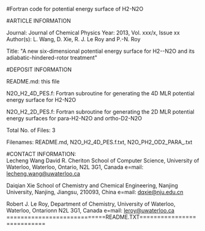 #Fortran code for potential energy surface of H2-N2O

#ARTICLE INFORMATION 

Journal:	Journal of Chemical Physics
Year:  	2013, Vol. xxx/x, Issue xx
Author(s): 	L. Wang, D. Xie, R. J. Le Roy and P.-N. Roy

Title: 
        	"A new six-dimensional potential energy surface for H2--N2O
		 and its adiabatic-hindered-rotor treatment"

#DEPOSIT INFORMATION

README.md:			this file

N2O_H2_4D_PES.f:	Fortran subroutine for generating the 4D MLR 					potential energy surface for H2-N2O 


N2O_H2_2D_PES.f:	Fortran subroutine for generating the 2D MLR 					potential energy surfaces for para-H2-N2O
				and ortho-D2-N2O

Total No. of Files:		3

Filenames:   			README.md, N2O_H2_4D_PES.f.txt,
				N2O_PH2_OD2_PARA_.txt

#CONTACT INFORMATION:  
Lecheng Wang
David R. Cheriton School of Computer Science, University of Waterloo, Waterloo, Ontario, N2L 3G1, Canada e=mail: lecheng.wang@uwaterloo.ca

Daiqian Xie
School of Chemistry and Chemical Engineering, Nanjing University, 
Nanjing, Jiangsu, 210093, China
e=mail:  dqxie@nju.edu.cn
		     
  
Robert J. Le Roy, Department of Chemistry, University of Waterloo, Waterloo, Ontarionn N2L 3G1, Canada
e=mail:  leroy@uwaterloo.ca
============================README.TXT===========================

